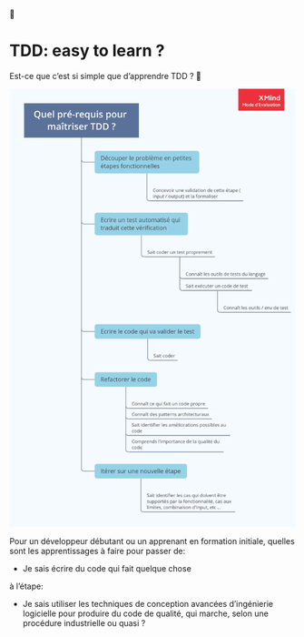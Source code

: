🤔

# TDD: easy to learn ?

Est-ce que c’est si simple que d’apprendre TDD ? 🤔

![Quel_pr-requis_pour_matriser_TDD_.png](Quel_pr-requis_pour_matriser_TDD_.png)

Pour un développeur débutant ou un apprenant en formation initiale,
quelles sont les apprentissages à faire pour passer de:

-   Je sais écrire du code qui fait quelque chose

à l’étape:

-   Je sais utiliser les techniques de conception avancées d’ingénierie
    logicielle pour produire du code de qualité, qui marche, selon une
    procédure industrielle ou quasi ?
